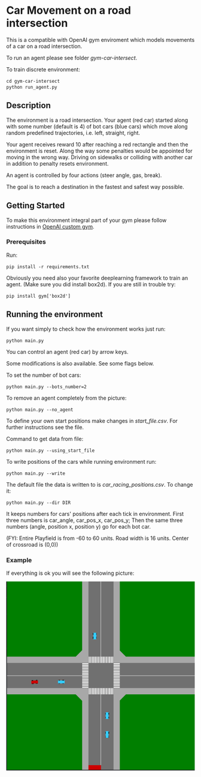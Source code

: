 # Car Movement on a road intersection

This is a compatible with OpenAI gym enviroment which models movements of a car on a road intersection.

To run an agent please see folder _gym-car-intersect_.

To train discrete environment:

```
cd gym-car-intersect
python run_agent.py
```

## Description

The environment is a road intersection. Your agent (red car) started along with some number (default is 4) of bot cars (blue cars) which move along random predefined trajectories, i.e. left, straight, right.

Your agent receives reward 10 after reaching a red rectangle and then the environment is reset.
Along the way some penalties would be appointed for moving in the wrong way.
Driving on sidewalks or colliding with another car in addition to penalty resets environment.

An agent is controlled by four actions (steer angle, gas, break).

The goal is to reach a destination in the fastest and safest way possible.

## Getting Started

To make this environment integral part of your gym please follow instructions in [OpenAI custom gym](https://github.com/openai/gym/tree/master/gym/envs#how-to-create-new-environments-for-gym).

### Prerequisites

Run:

```
pip install -r requirements.txt
```

Obviously you need also your favorite deeplearning framework to train an agent. (Make sure you did install box2d).
If you are still in trouble try:

```
pip install gym['box2d']
```

## Running the environment

If you want simply to check how the environment works just run:

```
python main.py
```

You can control an agent (red car) by arrow keys.

Some modifications is also available. See some flags below.

To set the number of bot cars:

```
python main.py --bots_number=2
```

To remove an agent completely from the picture:

```
python main.py --no_agent
```

To define your own start positions make changes in _start_file.csv_.
For further instructions see the file.

Command to get data from file:

```
python main.py --using_start_file
```

To write positions of the cars while running environment run:

```
python main.py --write
```

The default file the data is written to is _car_racing_positions.csv_.
To change it:

```
python main.py --dir DIR
```

It keeps numbers for cars' positions after each tick in environment.
First three numbers is car_angle, car_pos_x, car_pos_y;
Then the same three numbers (angle, position x, position y) go for each bot car.

(FYI: Entire Playfield is from -60 to 60 units. Road width is 16 units.
      Center of crossroad is (0,0))


### Example

If everything is ok you will see the following picture:

![initial state](car_crossing_4.png)
